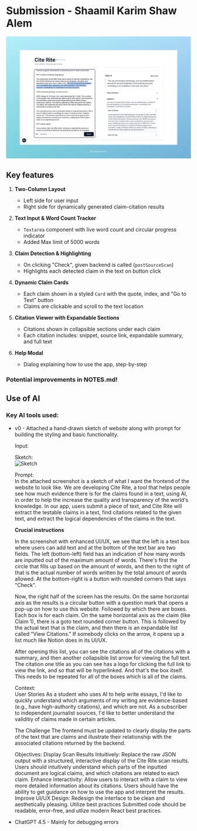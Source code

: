 # Submission - Shaamil Karim Shaw Alem

![Cite Rite](public/localhost_3001.jpeg)


## Key features

1. **Two-Column Layout**  
   - Left side for user input  
   - Right side for dynamically generated claim-citation results

2. **Text Input & Word Count Tracker**  
   - `Textarea` component with live word count and circular progress indicator  
   - Added Max limit of 5000 words 

3. **Claim Detection & Highlighting**  
   - On clicking "Check", given backend is called (`postSourceScan`)  
   - Highlights each detected claim in the text on button click

4. **Dynamic Claim Cards**  
   - Each claim shown in a styled `Card` with the quote, index, and "Go to Text" button  
   - Claims are clickable and scroll to the text location

5. **Citation Viewer with Expandable Sections**  
   - Citations shown in collapsible sections under each claim  
   - Each citation includes: snippet, source link, expandable summary, and full text

6. **Help Modal**  
   - Dialog explaining how to use the app, step-by-step

### Potential improvements in NOTES.md!
## Use of AI

### Key AI tools used:

- v0 - Attached a hand-drawn sketch of website along with prompt for building the styling and basic functionality.  
  
  Input:  

  Sketch:  
  ![Sketch](public/sketch.png)  

  Prompt:  
  In the attached screenshot is a sketch of what I want the frontend of the website to look like. We are developing Cite Rite, a tool that helps people see how much evidence there is for the claims found in a text, using AI, in order to help the increase the quality and transparency of the world's knowledge. In our app, users submit a piece of text, and Cite Rite will extract the testable claims in a text, find citations related to the given text, and extract the logical dependencies of the claims in the text.  
    
    **Crucial instructions** 

  In the screenshot with enhanced UI/UX, we see that the left is a text box where users can add text and at the bottom of the text bar are two fields. The left (bottom-left) field has an indication of how many words are inputted out of the maximum amount of words. There's first the circle that fills up based on the amount of words, and then to the right of that is the actual number of words written by the total amount of words allowed. At the bottom-right is a button with rounded corners that says "Check".  

  Now, the right half of the screen has the results. On the same horizontal axis as the results is a circular button with a question mark that opens a pop-up on how to use this website. Followed by which there are boxes. Each box is for each claim. On the same horizontal axis as the claim (like Claim 1), there is a goto text rounded corner button. This is followed by the actual text that is the claim, and then there is an expandable list called "View Citations." If somebody clicks on the arrow, it opens up a list much like Notion does in its UI/UX.

  After opening this list, you can see the citations all of the citations with a summary, and then another collapsible list arrow for viewing the full text. The citation one title as you can see has a logo for clicking the full link to view the link, and so that will be hyperlinked. And that's the box itself. This needs to be repeated for all of the boxes which is all of the claims.  
  
  Context:  
  User Stories
As a student who uses AI to help write essays, I'd like to quickly understand which arguments of my writing are evidence-based (e.g., have high-authority citations), and which are not.
As a subscriber to independent journalist sources, I'd like to better understand the validitiy of claims made in certain articles.  
  
  The Challenge
The frontend must be updated to clearly display the parts of the text that are claims and illustrate their relationship with the associated citations returned by the backend.  
  
  Objectives:
Display Scan Results Intuitively:
Replace the raw JSON output with a structured, interactive display of the Cite Rite scan results.
Users should intuitively understand which parts of the inputted document are logical claims, and which citations are related to each claim.
Enhance Interactivity:
Allow users to interact with a claim to view more detailed information about its citations.
Users should have the ability to get guidance on how to use the app and interpret the results.
Improve UI/UX Design:
Redesign the interface to be clean and aesthetically pleasing.
Utilize best practices
Submitted code should be readable, error-free, and utlize modern React best practices.

- ChatGPT 4.5 - Mainly for debugging errors



